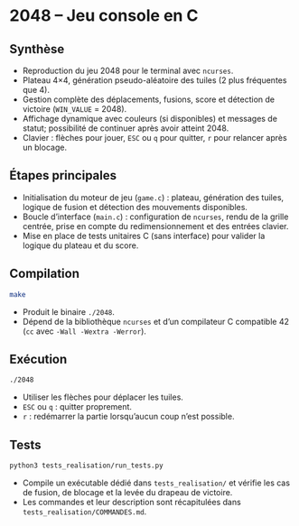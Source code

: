 # 2048 – Jeu console en C

## Synthèse
- Reproduction du jeu 2048 pour le terminal avec `ncurses`.
- Plateau 4×4, génération pseudo-aléatoire des tuiles (2 plus fréquentes que 4).
- Gestion complète des déplacements, fusions, score et détection de victoire (`WIN_VALUE` = 2048).
- Affichage dynamique avec couleurs (si disponibles) et messages de statut; possibilité de continuer après avoir atteint 2048.
- Clavier : flèches pour jouer, `ESC` ou `q` pour quitter, `r` pour relancer après un blocage.

## Étapes principales
- Initialisation du moteur de jeu (`game.c`) : plateau, génération des tuiles, logique de fusion et détection des mouvements disponibles.
- Boucle d’interface (`main.c`) : configuration de `ncurses`, rendu de la grille centrée, prise en compte du redimensionnement et des entrées clavier.
- Mise en place de tests unitaires C (sans interface) pour valider la logique du plateau et du score.

## Compilation
```sh
make
```
- Produit le binaire `./2048`.
- Dépend de la bibliothèque `ncurses` et d’un compilateur C compatible 42 (`cc` avec `-Wall -Wextra -Werror`).

## Exécution
```sh
./2048
```
- Utiliser les flèches pour déplacer les tuiles.
- `ESC` ou `q` : quitter proprement.
- `r` : redémarrer la partie lorsqu’aucun coup n’est possible.

## Tests
```sh
python3 tests_realisation/run_tests.py
```
- Compile un exécutable dédié dans `tests_realisation/` et vérifie les cas de fusion, de blocage et la levée du drapeau de victoire.
- Les commandes et leur description sont récapitulées dans `tests_realisation/COMMANDES.md`.
